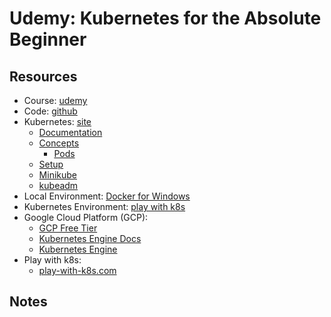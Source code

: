# Udemy: Kubernetes for the Absolute Beginner

## Resources

* Course: [udemy](https://www.udemy.com/course/learn-kubernetes/)
* Code: [github](https://github.com/kozigh01/udemy_KubernetesForAbsoluteBeginners)
* Kubernetes: [site](https://kubernetes.io/)
    * [Documentation](https://kubernetes.io/docs/home/)
    * [Concepts](https://kubernetes.io/docs/concepts/)
        * [Pods](nginx-7db9fccd9b-8m2wp)
    * [Setup](https://kubernetes.io/docs/setup/)
    * [Minikube](https://kubernetes.io/docs/setup/learning-environment/minikube/)
    * [kubeadm](https://kubernetes.io/docs/reference/setup-tools/kubeadm/kubeadm/)
* Local Environment: [Docker for Windows](https://docs.docker.com/docker-for-windows/?utm_source=docker4win_2.1.0.5&utm_medium=docs&utm_campaign=referral)
* Kubernetes Environment: [play with k8s](https://labs.play-with-k8s.com/)
* Google Cloud Platform (GCP):
    * [GCP Free Tier](https://cloud.google.com/kubernetes-engine/)
    * [Kubernetes Engine Docs](https://cloud.google.com/kubernetes-engine/docs/)
    * [Kubernetes Engine](https://cloud.google.com/kubernetes-engine/)
* Play with k8s:
    * [play-with-k8s.com](https://labs.play-with-k8s.com/)

## Notes
